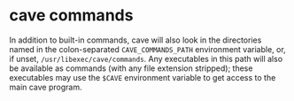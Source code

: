 cave commands
=============

In addition to built-in commands, cave will also look in the directories named
in the colon-separated `CAVE_COMMANDS_PATH` environment variable, or, if unset,
`/usr/libexec/cave/commands`. Any executables in this path will also be
available as commands (with any file extension stripped); these executables may
use the `$CAVE` environment variable to get access to the main cave program.
